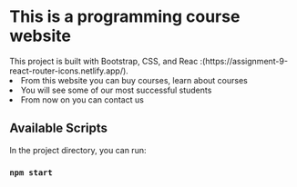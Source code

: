 <h1>This is a programming course website</h2>
This project is built with Bootstrap, CSS, and Reac :(https://assignment-9-react-router-icons.netlify.app/).

<li> From this website you can buy courses, learn about courses </li>
<li> You will see some of our most successful students </li>
<li> From now on you can contact us </li>

## Available Scripts

In the project directory, you can run:

### `npm start`
